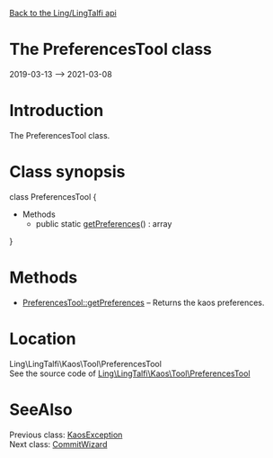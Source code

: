 [Back to the Ling/LingTalfi api](https://github.com/lingtalfi/LingTalfi/blob/master/doc/api/Ling/LingTalfi.md)



The PreferencesTool class
================
2019-03-13 --> 2021-03-08






Introduction
============

The PreferencesTool class.



Class synopsis
==============


class <span class="pl-k">PreferencesTool</span>  {

- Methods
    - public static [getPreferences](https://github.com/lingtalfi/LingTalfi/blob/master/doc/api/Ling/LingTalfi/Kaos/Tool/PreferencesTool/getPreferences.md)() : array

}






Methods
==============

- [PreferencesTool::getPreferences](https://github.com/lingtalfi/LingTalfi/blob/master/doc/api/Ling/LingTalfi/Kaos/Tool/PreferencesTool/getPreferences.md) &ndash; Returns the kaos preferences.





Location
=============
Ling\LingTalfi\Kaos\Tool\PreferencesTool<br>
See the source code of [Ling\LingTalfi\Kaos\Tool\PreferencesTool](https://github.com/lingtalfi/LingTalfi/blob/master/Kaos/Tool/PreferencesTool.php)



SeeAlso
==============
Previous class: [KaosException](https://github.com/lingtalfi/LingTalfi/blob/master/doc/api/Ling/LingTalfi/Kaos/Exception/KaosException.md)<br>Next class: [CommitWizard](https://github.com/lingtalfi/LingTalfi/blob/master/doc/api/Ling/LingTalfi/Kaos/Util/CommitWizard.md)<br>
